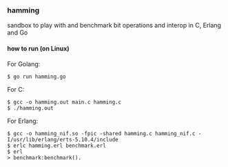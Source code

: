 ### hamming

sandbox to play with and benchmark bit operations and interop in C, Erlang and Go

#### how to run (on Linux)

For Golang:

    $ go run hamming.go

For C:

    $ gcc -o hamming.out main.c hamming.c
    $ ./hamming.out

For Erlang:

    $ gcc -o hamming_nif.so -fpic -shared hamming.c hamming_nif.c -I/usr/lib/erlang/erts-5.10.4/include
    $ erlc hamming.erl benchmark.erl
    $ erl
    > benchmark:benchmark().

